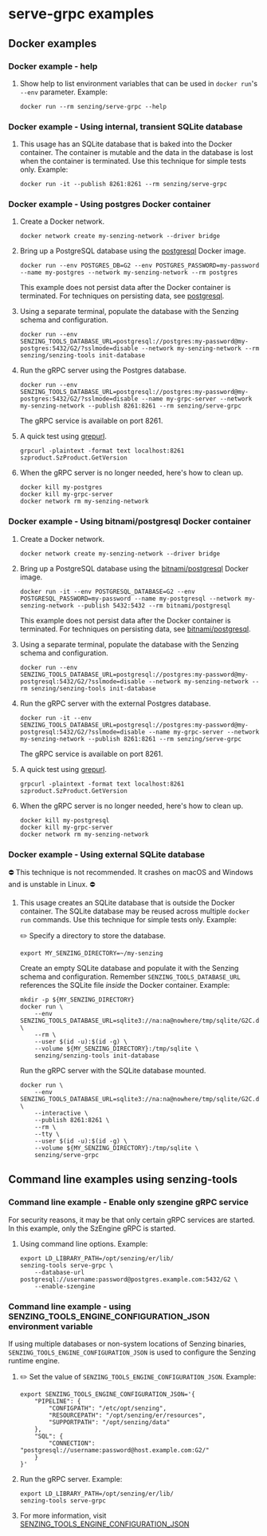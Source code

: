 # serve-grpc examples

## Docker examples

### Docker example - help

1. Show help to list environment variables that can be used in `docker run`'s `--env` parameter.
   Example:

    ```console
    docker run --rm senzing/serve-grpc --help
    ```

### Docker example - Using internal, transient SQLite database

1. This usage has an SQLite database that is baked into the Docker container.
   The container is mutable and the data in the database is lost when the container is terminated.
   Use this technique for simple tests only.
   Example:

    ```console
    docker run -it --publish 8261:8261 --rm senzing/serve-grpc
    ```

### Docker example - Using postgres Docker container

1. Create a Docker network.

    ```console
    docker network create my-senzing-network --driver bridge
    ```

1. Bring up a PostgreSQL database using the [postgresql] Docker image.

    ```console
    docker run --env POSTGRES_DB=G2 --env POSTGRES_PASSWORD=my-password --name my-postgres --network my-senzing-network --rm postgres
    ```

    This example does not persist data after the Docker container is terminated.
    For techniques on persisting data, see [postgresql].

1. Using a separate terminal, populate the database with the Senzing schema and configuration.

    ```console
    docker run --env SENZING_TOOLS_DATABASE_URL=postgresql://postgres:my-password@my-postgres:5432/G2/?sslmode=disable --network my-senzing-network --rm senzing/senzing-tools init-database
    ```

1. Run the gRPC server using the Postgres database.

    ```console
    docker run --env SENZING_TOOLS_DATABASE_URL=postgresql://postgres:my-password@my-postgres:5432/G2/?sslmode=disable --name my-grpc-server --network my-senzing-network --publish 8261:8261 --rm senzing/serve-grpc
    ```

   The gRPC service is available on port 8261.

1. A quick test using [grepurl].

    ```console
    grpcurl -plaintext -format text localhost:8261 szproduct.SzProduct.GetVersion
    ```

1. When the gRPC server is no longer needed, here's how to clean up.

    ```console
    docker kill my-postgres
    docker kill my-grpc-server
    docker network rm my-senzing-network
    ```

### Docker example - Using bitnami/postgresql Docker container

1. Create a Docker network.

    ```console
    docker network create my-senzing-network --driver bridge
    ```

1. Bring up a PostgreSQL database using the [bitnami/postgresql] Docker image.

    ```console
    docker run -it --env POSTGRESQL_DATABASE=G2 --env POSTGRESQL_PASSWORD=my-password --name my-postgresql --network my-senzing-network --publish 5432:5432 --rm bitnami/postgresql
    ```

    This example does not persist data after the Docker container is terminated.
    For techniques on persisting data, see [bitnami/postgresql].

1. Using a separate terminal, populate the database with the Senzing schema and configuration.

    ```console
    docker run --env SENZING_TOOLS_DATABASE_URL=postgresql://postgres:my-password@my-postgresql:5432/G2/?sslmode=disable --network my-senzing-network --rm senzing/senzing-tools init-database
    ```

1. Run the gRPC server with the external Postgres database.

    ```console
    docker run -it --env SENZING_TOOLS_DATABASE_URL=postgresql://postgres:my-password@my-postgresql:5432/G2/?sslmode=disable --name my-grpc-server --network my-senzing-network --publish 8261:8261 --rm senzing/serve-grpc
    ```

   The gRPC service is available on port 8261.

1. A quick test using [grepurl].

    ```console
    grpcurl -plaintext -format text localhost:8261 szproduct.SzProduct.GetVersion
    ```

1. When the gRPC server is no longer needed, here's how to clean up.

    ```console
    docker kill my-postgresql
    docker kill my-grpc-server
    docker network rm my-senzing-network
    ```

### Docker example - Using external SQLite database

:no_entry: This technique is not recommended.
It crashes on macOS and Windows and is unstable in Linux.
:no_entry:

1. This usage creates an SQLite database that is outside the Docker container.
   The SQLite database may be reused across multiple `docker run` commands.
   Use this technique for simple tests only.
   Example:

   :pencil2: Specify a directory to store the database.

    ```console
    export MY_SENZING_DIRECTORY=~/my-senzing
    ```

   Create an empty SQLite database and populate it with the Senzing schema and configuration.
   Remember `SENZING_TOOLS_DATABASE_URL` references the SQLite file *inside* the Docker container.
   Example:

    ```console
    mkdir -p ${MY_SENZING_DIRECTORY}
    docker run \
        --env SENZING_TOOLS_DATABASE_URL=sqlite3://na:na@nowhere/tmp/sqlite/G2C.db \
        --rm \
        --user $(id -u):$(id -g) \
        --volume ${MY_SENZING_DIRECTORY}:/tmp/sqlite \
        senzing/senzing-tools init-database
    ```

   Run the gRPC server with the SQLite database mounted.

    ```console
    docker run \
        --env SENZING_TOOLS_DATABASE_URL=sqlite3://na:na@nowhere/tmp/sqlite/G2C.db \
        --interactive \
        --publish 8261:8261 \
        --rm \
        --tty \
        --user $(id -u):$(id -g) \
        --volume ${MY_SENZING_DIRECTORY}:/tmp/sqlite \
        senzing/serve-grpc
    ```

## Command line examples using senzing-tools

### Command line example - Enable only szengine gRPC service

For security reasons, it may be that only certain gRPC services are started.
In this example, only the SzEngine gRPC is started.

1. Using command line options.
   Example:

    ```console
    export LD_LIBRARY_PATH=/opt/senzing/er/lib/
    senzing-tools serve-grpc \
        --database-url postgresql://username:password@postgres.example.com:5432/G2 \
        --enable-szengine
    ```

### Command line example - using SENZING_TOOLS_ENGINE_CONFIGURATION_JSON environment variable

If using multiple databases or non-system locations of Senzing binaries,
`SENZING_TOOLS_ENGINE_CONFIGURATION_JSON` is used to configure the Senzing runtime engine.

1. :pencil2: Set the value of `SENZING_TOOLS_ENGINE_CONFIGURATION_JSON`.
   Example:

    ```console
    export SENZING_TOOLS_ENGINE_CONFIGURATION_JSON='{
        "PIPELINE": {
            "CONFIGPATH": "/etc/opt/senzing",
            "RESOURCEPATH": "/opt/senzing/er/resources",
            "SUPPORTPATH": "/opt/senzing/data"
        },
        "SQL": {
            "CONNECTION": "postgresql://username:password@host.example.com:G2/"
        }
    }'
    ```

1. Run the gRPC server.
   Example:

    ```console
    export LD_LIBRARY_PATH=/opt/senzing/er/lib/
    senzing-tools serve-grpc
    ```

1. For more information, visit
   [SENZING_TOOLS_ENGINE_CONFIGURATION_JSON](https://github.com/senzing-garage/knowledge-base/blob/main/lists/environment-variables.md#senzing_tools_engine_configuration_json)

[bitnami/postgresql]: https://hub.docker.com/r/bitnami/postgresql
[postgresql]: https://hub.docker.com/_/postgres
[grepurl]: https://pypi.org/project/grepurl/
